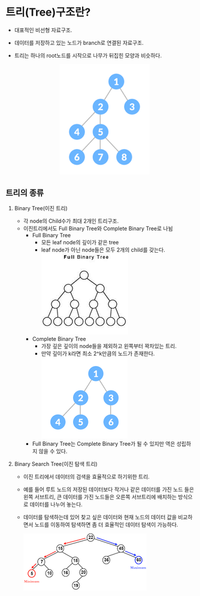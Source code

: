 # 트리(Tree)구조란?

- 대표적인 비선형 자료구조.
- 데이터를 저장하고 있는 노드가 branch로 연결된 자료구조.
- 트리는 하나의 root노드를 시작으로 나무가 뒤집힌 모양과 비슷하다.

  <p align = "center">
  <img src = "./img/Tree.png" width = 50%>
  </q>

## 트리의 종류

1. Binary Tree(이진 트리)

   - 각 node의 Child수가 최대 2개인 트리구조.
   - 이진트리에서도 Full Binary Tree와 Complete Binary Tree로 나뉨
     - Full Binary Tree
       - 모든 leaf node의 깊이가 같은 tree
       - leaf node가 아닌 node들은 모두 2개의 child를 갖는다.
         ![](./img/full.jfif)
     - Complete Binary Tree
       - 가장 깊은 깊이의 node들을 제외하고 왼쪽부터 꽉차있는 트리.
       - 만약 깊이가 k라면 최소 2^k만큼의 노드가 존재한다.  
         ![](./img/complete.png)
     - Full Binary Tree는 Complete Binary Tree가 될 수 있지만 역은 성립하지 않을 수 있다.

2. Binary Search Tree(이진 탐색 트리)

   - 이진 트리에서 데이터의 검색을 효율적으로 하기위한 트리.
   - 예를 들어 루트 노드의 저장된 데이터보다 작거나 같은 데이터를 가진 노드 들은 왼쪽 서브트리, 큰 데이터를 가진 노드들은 오른쪽 서브트리에 배치하는 방식으로 데이터를 나누어 놓는다.
   - 데이터를 탐색하는데 있어 찾고 싶은 데이터와 현재 노드의 데이터 값을 비교하면서 노드를 이동하여 탐색하면 좀 더 효율적인 데이터 탐색이 가능하다.

     ![](./img/BST.png)

